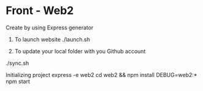 # Front - Web2 
Create by using Express generator

1. To launch website
 ./launch.sh


2. To update your local folder with you Github account

./sync.sh


Initializing project
express -e web2
cd web2 && npm install
DEBUG=web2:* npm start